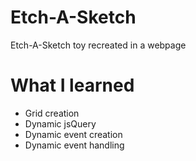 # Etch-A-Sketch
Etch-A-Sketch toy recreated in a webpage

# What I learned

* Grid creation
* Dynamic jsQuery
* Dynamic event creation
* Dynamic event handling
